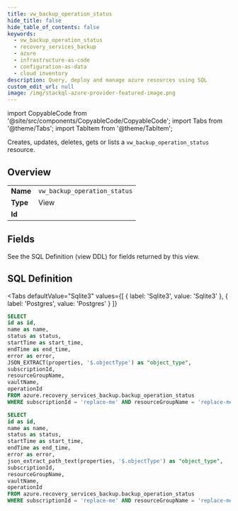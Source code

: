 ```yaml
--- 
title: vw_backup_operation_status
hide_title: false
hide_table_of_contents: false
keywords:
  - vw_backup_operation_status
  - recovery_services_backup
  - azure
  - infrastructure-as-code
  - configuration-as-data
  - cloud inventory
description: Query, deploy and manage azure resources using SQL
custom_edit_url: null
image: /img/stackql-azure-provider-featured-image.png
---
```


import CopyableCode from '@site/src/components/CopyableCode/CopyableCode';
import Tabs from '@theme/Tabs';
import TabItem from '@theme/TabItem';

Creates, updates, deletes, gets or lists a <code>vw_backup_operation_status</code> resource.

## Overview
<table><tbody>
<tr><td><b>Name</b></td><td><code>vw_backup_operation_status</code></td></tr>
<tr><td><b>Type</b></td><td>View</td></tr>
<tr><td><b>Id</b></td><td><CopyableCode code="azure.recovery_services_backup.vw_backup_operation_status" /></td></tr>
</tbody></table>

## Fields

See the SQL Definition (view DDL) for fields returned by this view.

## SQL Definition

<Tabs
defaultValue="Sqlite3"
values={[
{ label: 'Sqlite3', value: 'Sqlite3' },
{ label: 'Postgres', value: 'Postgres' }
]}
>
<TabItem value="Sqlite3">

```sql
SELECT
id as id,
name as name,
status as status,
startTime as start_time,
endTime as end_time,
error as error,
JSON_EXTRACT(properties, '$.objectType') as "object_type",
subscriptionId,
resourceGroupName,
vaultName,
operationId
FROM azure.recovery_services_backup.backup_operation_status
WHERE subscriptionId = 'replace-me' AND resourceGroupName = 'replace-me' AND vaultName = 'replace-me' AND operationId = 'replace-me';
```

</TabItem>
<TabItem value="Postgres">

```sql
SELECT
id as id,
name as name,
status as status,
startTime as start_time,
endTime as end_time,
error as error,
json_extract_path_text(properties, '$.objectType') as "object_type",
subscriptionId,
resourceGroupName,
vaultName,
operationId
FROM azure.recovery_services_backup.backup_operation_status
WHERE subscriptionId = 'replace-me' AND resourceGroupName = 'replace-me' AND vaultName = 'replace-me' AND operationId = 'replace-me';
```

</TabItem>
</Tabs>
